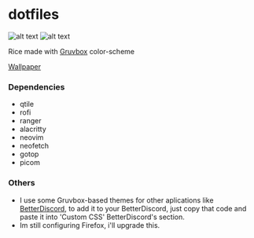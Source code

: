 # dotfiles

![alt text](https://github.com/BetThical/dotfiles/master/images/screenshot.png)
![alt text](https://github.com/BetThical/dotfiles/master/images/screenshot2.png)


Rice made with [Gruvbox](https://github.com/morhetz/gruvbox) color-scheme

[Wallpaper](https://imgur.com/CYkDt5W)

### Dependencies

  - qtile 
  - rofi 
  - ranger 
  - alacritty 
  - neovim
  - neofetch
  - gotop
  - picom 

### Others

  - I use some Gruvbox-based themes for other aplications like [BetterDiscord](https://github.com/CircuitRCAY/Duvbox/blob/master/duvbox.css), to add it to your BetterDiscord, just copy that code and paste it into 'Custom CSS' BetterDiscord's section.
  - Im still configuring Firefox, i'll upgrade this.
